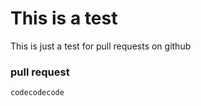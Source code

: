 # This is a test

This is just a test for pull requests on github

### pull request

```
codecodecode
```